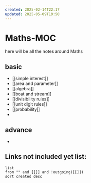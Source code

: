 ```yaml
---
created: 2025-02-14T22:17
updated: 2025-05-09T19:50
---
```


# Maths-MOC

here will be all the notes around Maths

## basic

- [[simple interest]]
- [[area and parameter]]
- [[algebra]]
- [[boat and stream]]
- [[divisibility rules]]
- [[unit digit rules]]
- [[probability]]
- 

## advance

- 



## **Links not included yet list:**
```dataview
list
from "" and [[]] and !outgoing([[]])
sort created desc
```
